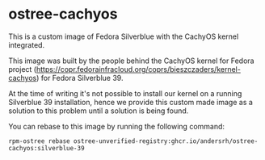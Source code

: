 # ostree-cachyos
This is a custom image of Fedora Silverblue with the CachyOS kernel integrated.

This image was built by the people behind the CachyOS kernel for Fedora project (https://copr.fedorainfracloud.org/coprs/bieszczaders/kernel-cachyos) for Fedora Silverblue 39.

At the time of writing it's not possible to install our kernel on a running Silverblue 39 installation, hence we provide this custom made image as a solution to this problem until a solution is being found.

You can rebase to this image by running the following command:

```
rpm-ostree rebase ostree-unverified-registry:ghcr.io/andersrh/ostree-cachyos:silverblue-39
```
